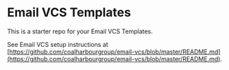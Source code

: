 # Email VCS Templates

This is a starter repo for your Email VCS Templates.

See Email VCS setup instructions at [https://github.com/coalharbourgroup/email-vcs/blob/master/README.md](https://github.com/coalharbourgroup/email-vcs/blob/master/README.md).
